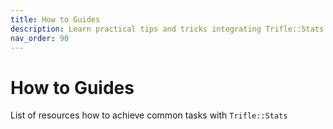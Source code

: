 ```yaml
---
title: How to Guides
description: Learn practical tips and tricks integrating Trifle::Stats.
nav_order: 90 
---
```


# How to Guides

List of resources how to achieve common tasks with `Trifle::Stats`

